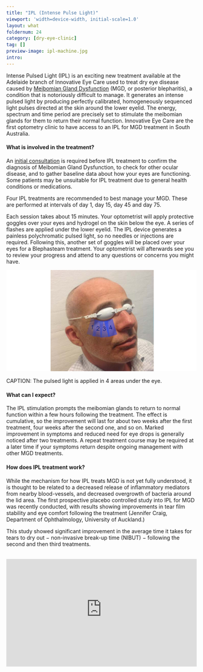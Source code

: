 ```yaml
---
title: "IPL (Intense Pulse Light)"
viewport: 'width=device-width, initial-scale=1.0'
layout: what
foldernum: 24
category: [dry-eye-clinic]
tag: []
preview-image: ipl-machine.jpg
intro: 
---
```


<div class="employee-heading">
<p>Intense Pulsed Light (IPL) is an exciting new treatment available at the Adelaide branch of Innovative Eye Care used to treat dry eye disease caused by <a href="/what-we-do/meibomian-gland-dysfunction">Meibomian Gland Dysfunction</a> (MGD, or posterior blepharitis), a condition that is notoriously difficult to manage. It generates an intense pulsed light by producing perfectly calibrated, homogeneously sequenced light pulses directed at the skin around the lower eyelid. The energy, spectrum and time period are precisely set to stimulate the meibomian glands for them to return their normal function. Innovative Eye Care are the first optometry clinic to have access to an IPL for MGD treatment in South Australia.</p>
</div>

#### What is involved in the treatment?

An [initial consultation](/what-we-do/eye-exam) is required before IPL treatment to confirm the diagnosis of Meibomian Gland Dysfunction, to check for other ocular disease, and to gather baseline data about how your eyes are functioning. Some patients may be unsuitable for IPL treatment due to general health conditions or medications.

Four IPL treatments are recommended to best manage your MGD. These are performed at intervals of day 1, day 15, day 45 and day 75. 

Each session takes about 15 minutes. Your optometrist will apply protective goggles over your eyes and hydrogel on the skin below the eye. A series of flashes are applied under the lower eyelid. The IPL device generates a painless polychromatic pulsed light, so no needles or injections are required. Following this, another set of goggles will be placed over your eyes for a Blephasteam treatment. Your optometrist will afterwards see you to review your progress and attend to any questions or concerns you might have.

![](ipl-face.jpg)

CAPTION: The pulsed light is applied in 4 areas under the eye.

#### What can I expect? 

The IPL stimulation prompts the meibomian glands to return to normal function within a few hours following the treatment. The effect is cumulative, so the improvement will last for about two weeks after the first treatment, four weeks after the second one, and so on. Marked improvement in symptoms and reduced need for eye drops is generally noticed after two treatments. A repeat treatment course may be required at a later time if your symptoms return despite ongoing management with other MGD treatments.

#### How does IPL treatment work?

While the mechanism for how IPL treats MGD is not yet fully understood, it is thought to be related to a decreased release of inflammatory mediators from nearby blood-vessels, and decreased overgrowth of bacteria around the lid area. The first prospective placebo controlled study into IPL for MGD was recently conducted, with results showing improvements in tear film stability and eye comfort following the treatment (Jennifer Craig, Department of Ophthalmology, University of Auckland.) 

This study showed significant improvement in the average time it takes for tears to dry out − non-invasive break-up time (NIBUT) − following the second and then third treatments.

<br>

<div class="myWrapper" style="position: relative; padding-bottom: 56.25%; height: 0;"><iframe frameborder="0" type="text/html" src="https://2689-2347.captiv8online.com/animations/embed/one/lids-ipl-treatment?player_width=100%&player_height=100%&site_company_language=34&autostart=false" width="100%" height="100%" style="position:absolute;top:0;left:0;width:100%;height:100%;"></iframe></div>
